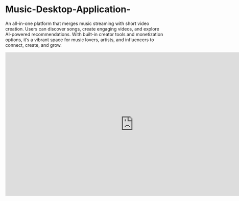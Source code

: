 # Music-Desktop-Application-
An all-in-one platform that merges music streaming with short video creation. Users can discover songs, create engaging videos, and explore AI-powered recommendations. With built-in creator tools and monetization options, it’s a vibrant space for music lovers, artists, and influencers to connect, create, and grow.
<iframe style="border: 1px solid rgba(0, 0, 0, 0.1);" width="800" height="450" src="https://embed.figma.com/design/w5ENnTZciBeWvuzH5tvOg5/Music-Desktop-Application?node-id=31-95&embed-host=share" allowfullscreen></iframe>
